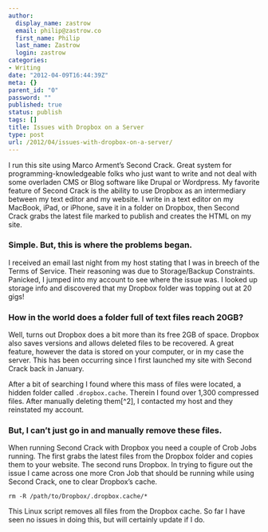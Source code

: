 ```yaml
---
author:
  display_name: zastrow
  email: philip@zastrow.co
  first_name: Philip
  last_name: Zastrow
  login: zastrow
categories:
- Writing
date: "2012-04-09T16:44:39Z"
meta: {}
parent_id: "0"
password: ""
published: true
status: publish
tags: []
title: Issues with Dropbox on a Server
type: post
url: /2012/04/issues-with-dropbox-on-a-server/
---
```

<p>I run this site using Marco Arment’s Second Crack. Great system for programming-knowledgeable folks who just want to write and not deal with some overladen CMS or Blog software like Drupal or Wordpress. My favorite feature of Second Crack is the ability to use Dropbox as an intermediary between my text editor and my website. I write in a text editor on my MacBook, iPad, or iPhone, save it in a folder on Dropbox, then Second Crack grabs the latest file marked to publish and creates the HTML on my site.</p>
<h3 id="simple-but-this-is-where-the-problems-began">Simple. But, this is where the problems began.</h3>
<p>I received an email last night from my host stating that I was in breech of the Terms of Service. Their reasoning was due to Storage/Backup Constraints. Panicked, I jumped into my account to see where the issue was. I looked up storage info and discovered that my Dropbox folder was topping out at 20 gigs!</p>
<h3 id="how-in-the-world-does-a-folder-full-of-text-files-reach-20gb">How in the world does a folder full of text files reach 20GB?</h3>
<p>Well, turns out Dropbox does a bit more than its free 2GB of space. Dropbox also saves versions and allows deleted files to be recovered. A great feature, however the data is stored on your computer, or in my case the server. This has been occurring since I first launched my site with Second Crack back in January.</p>
<p>After a bit of searching I found where this mass of files were located, a hidden folder called <code class="highlighter-rouge">.dropbox.cache</code>. Therein I found over 1,300 compressed files. After manually deleting them[^2], I contacted my host and they reinstated my account.</p>
<h3 id="but-i-cant-just-go-in-and-manually-remove-these-files">But, I can’t just go in and manually remove these files.</h3>
<p>When running Second Crack with Dropbox you need a couple of Crob Jobs running. The first grabs the latest files from the Dropbox folder and copies them to your website. The second runs Dropbox. In trying to figure out the issue I came across one more Cron Job that should be running while using Second Crack, one to clear Dropbox’s cache.</p>
<p><code class="highlighter-rouge">rm -R /path/to/Dropbox/.dropbox.cache/*</code></p>
<p>This Linux script removes all files from the Dropbox cache. So far I have seen no issues in doing this, but will certainly update if I do.</p>

